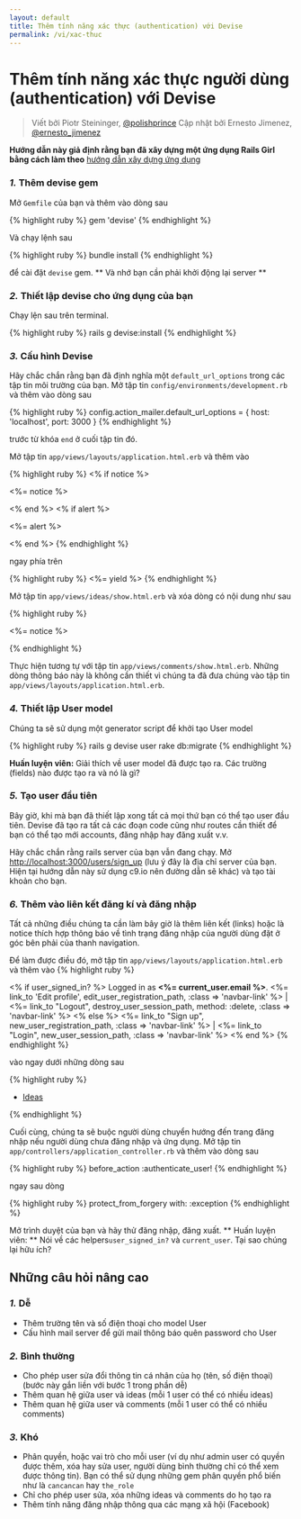 ```yaml
---
layout: default
title: Thêm tính năng xác thực (authentication) với Devise
permalink: /vi/xac-thuc
---
```

# Thêm tính năng xác thực người dùng (authentication) với Devise

> Viết bởi Piotr Steininger, [@polishprince](https://twitter.com/polishprince)
> Cập nhật bởi Ernesto Jimenez, [@ernesto_jimenez](https://twitter.com/ernesto_jimenez)

**Hướng dẫn này giả định rằng bạn đã xây dựng một ứng dụng Rails Girl bằng cách làm theo** [hướng dẫn xây dựng ứng dụng](/app)

### *1.* Thêm devise gem

Mở `Gemfile` của bạn và thêm vào dòng sau

{% highlight ruby %}
gem 'devise'
{% endhighlight %}

Và chạy lệnh sau

{% highlight ruby %}
bundle install
{% endhighlight %}

để cài đặt `devise` gem. ** Và nhớ bạn cần phải khởi động lại server **

### *2.* Thiết lập devise cho ứng dụng của bạn

Chạy lện sau trên terminal.

{% highlight ruby %}
rails g devise:install
{% endhighlight %}

### *3.* Cấu hình Devise

Hãy chắc chắn rằng bạn đã định nghĩa một `default_url_options` trong các tập tin môi trường của bạn. Mở tập tin `config/environments/development.rb` và thêm vào dòng sau

{% highlight ruby %}
 config.action_mailer.default_url_options = { host: 'localhost', port: 3000 }
{% endhighlight %}

trước từ khóa `end` ở cuối tập tin đó.

Mở tập tin `app/views/layouts/application.html.erb` và thêm vào

{% highlight ruby %}
<% if notice %>
  <p class="alert alert-success"><%= notice %></p>
<% end %>
<% if alert %>
  <p class="alert alert-danger"><%= alert %></p>
<% end %>
{% endhighlight %}

ngay phía trên

{% highlight ruby %}
 <%= yield %>
{% endhighlight %}

Mở tập tin `app/views/ideas/show.html.erb` và xóa dòng có nội dung như sau

{% highlight ruby %}
<p id="notice"><%= notice %></p>
{% endhighlight %}

Thực hiện tương tự với tập tin `app/views/comments/show.html.erb`.  Những dòng thông báo này là không cần thiết vì chúng ta đã đưa chúng vào tập tin `app/views/layouts/application.html.erb`.

### *4.* Thiết lập User model

Chúng ta sẽ sử dụng một generator script để khởi tạo User model

{% highlight ruby %}
 rails g devise user
 rake db:migrate
{% endhighlight %}

**Huấn luyện viên:** Giải thích về user model đã được tạo ra. Các trường (fields) nào được tạo ra và nó là gì?

### *5.* Tạo user đầu tiên

Bây giờ, khi mà bạn đã thiết lập xong tất cả mọi thứ bạn có thể tạo user đầu tiên. Devise đã tạo ra tất cả các đoạn code cũng như routes cần thiết để bạn có thể tạo mới accounts, đăng nhập hay đăng xuất v.v.

Hãy chắc chắn rằng rails server của bạn vẫn đang chạy. Mở [http://localhost:3000/users/sign_up](http://localhost:3000/users/sign_up) (lưu ý đây là địa chỉ server của bạn. Hiện tại hướng dẫn này sử dụng c9.io nên đường dẫn sẽ khác) và tạo tài khoản cho bạn.

### *6.* Thêm vào liên kết đăng kí và đăng nhập

Tất cả những điều chúng ta cần làm bây giờ là thêm liên kết (links) hoặc là notice thích hợp thông báo về tình trạng đăng nhập của người dùng đặt ở góc bên phải của thanh navigation.

Để làm được điều đó, mở tập tin `app/views/layouts/application.html.erb` và thêm vào
{% highlight ruby %}
<p class="navbar-text pull-right">
<% if user_signed_in? %>
  Logged in as <strong><%= current_user.email %></strong>.
  <%= link_to 'Edit profile', edit_user_registration_path, :class => 'navbar-link' %> |
  <%= link_to "Logout", destroy_user_session_path, method: :delete, :class => 'navbar-link'  %>
<% else %>
  <%= link_to "Sign up", new_user_registration_path, :class => 'navbar-link'  %> |
  <%= link_to "Login", new_user_session_path, :class => 'navbar-link'  %>
<% end %>
{% endhighlight %}

vào ngay dưới những dòng sau

{% highlight ruby %}
<ul class="nav">
  <li class="active"><a href="/ideas">Ideas</a></li>
</ul>
{% endhighlight %}

Cuối cùng, chúng ta sẽ buộc người dùng chuyển hướng đến trang đăng nhập nếu người dùng chưa đăng nhập và ứng dụng. Mở tập tin `app/controllers/application_controller.rb` và thêm vào dòng sau

{% highlight ruby %}
before_action :authenticate_user!
{% endhighlight %}

ngay sau dòng

{% highlight ruby %}
protect_from_forgery with: :exception
{% endhighlight %}

Mở trình duyệt của bạn và hãy thử đăng nhập, đăng xuất.
** Huấn luyện viên: ** Nói về các helpers`user_signed_in?` và `current_user`. Tại sao chúng lại hữu ích?

## Những câu hỏi nâng cao

### *1.* Dễ
- Thêm trường tên và số điện thoại cho model User
- Cấu hình mail server để gửi mail thông báo quên password cho User

### *2.* Bình thường
- Cho phép user sửa đổi thông tin cá nhân của họ (tên, số điện thoại) (bước này gắn liền với bước 1 trong phần dễ)
- Thêm quan hệ giữa user và ideas (mỗi 1 user có thể có nhiều ideas)
- Thêm quan hệ giữa user và comments (mỗi 1 user có thể có nhiều comments)

### *3.* Khó
- Phân quyền, hoặc vai trò cho mỗi user (ví dụ như admin user có quyền được thêm, xóa hay sửa user, người dùng bình thường chỉ có thể xem được thông tin). Bạn có thể sử dụng những gem phân quyền phổ biến như là `cancancan` hay `the_role`
- Chỉ cho phép user sửa, xóa những ideas và comments do họ tạo ra
- Thêm tính năng đăng nhập thông qua các mạng xã hội (Facebook)